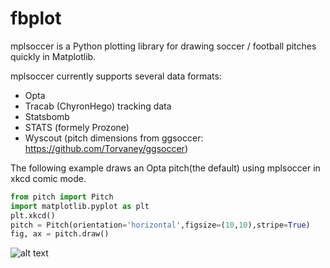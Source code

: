 # fbplot
mplsoccer is a Python plotting library for drawing soccer / football pitches quickly in Matplotlib.

mplsoccer currently supports several data formats:
- Opta
- Tracab (ChyronHego) tracking data
- Statsbomb
- STATS (formely Prozone)
- Wyscout (pitch dimensions from ggsoccer: https://github.com/Torvaney/ggsoccer)

The following example draws an Opta pitch(the default) using mplsoccer in xkcd comic mode.
``` python
from pitch import Pitch
import matplotlib.pyplot as plt
plt.xkcd()
pitch = Pitch(orientation='horizontal',figsize=(10,10),stripe=True)
fig, ax = pitch.draw()
```

![alt text](https://github.com/andrewRowlinson/mplsoccer/doc/figures/README_example_pitch.png "pitch xkcd style")